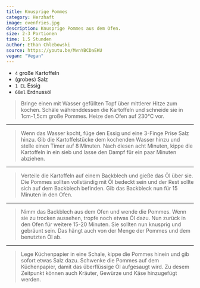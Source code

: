 ```yaml
---
title: Knusprige Pommes
category: Herzhaft
image: ovenfries.jpg
description: Knusprige Pommes aus dem Ofen.
size: 2-3 Portionen
time: 1.5 Stunden
author: Ethan Chlebowski
source: https://youtu.be/MvnYBCDaEKU
vegan: "Vegan"
---
```


* `4` große Kartoffeln
* (grobes) Salz
* `1 EL` Essig
* `60ml` Erdnussöl

> Bringe einen mit Wasser gefüllten Topf über mittlerer Hitze zum kochen. Schäle währenddessen die Kartoffeln und schneide sie in 1cm-1,5cm große Pommes. Heize den Ofen auf 230°C vor.

---

> Wenn das Wasser kocht, füge den Essig und eine 3-Finge Prise Salz hinzu. Gib die Kartoffelstücke dem kochenden Wasser hinzu und stelle einen Timer auf 8 Minuten. Nach diesen acht Minuten, kippe die Kartoffeln in ein sieb und lasse den Dampf für ein paar Minuten abziehen.

---

> Verteile die Kartoffeln auf einem Backblech und gieße das Öl über sie. Die Pommes sollten vollständig mit Öl bedeckt sein und der Rest sollte sich auf dem Backblech befinden. Gib das Backbleck nun für 15 Minuten in den Ofen.

---

> Nimm das Backblech aus dem Ofen und wende die Pommes. Wenn sie zu trocken aussehen, tropfe noch etwas Öl dazu. Nun zurück in den Ofen für weitere 15-20 Minuten. Sie sollten nun knusprig und gebräunt sein. Das hängt auch von der Menge der Pommes und dem benutzten Öl ab.

---

> Lege Küchenpapier in eine Schale, kippe die Pommes hinein und gib sofort etwas Salz dazu. Schwenke die Pommes auf dem Küchenpapier, damit das überflüssige Öl aufgesaugt wird. Zu desem Zeitpunkt können auch Kräuter, Gewürze und Käse hinzugefügt werden.